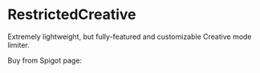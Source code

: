 # RestrictedCreative
Extremely lightweight, but fully-featured and customizable Creative mode limiter.

Buy from Spigot page: <insert link here>
